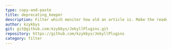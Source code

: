 ```yaml
---
type: copy-and-paste
title: deprecating_keeper
description: Filter which monitor how old an article is. Make the readers notice that the article might be old
author: kzykbys
git: git@github.com:kzykbys/JekyllPlugins.git
repository: https://github.com/kzykbys/JekyllPlugins
category: filter
---
```

